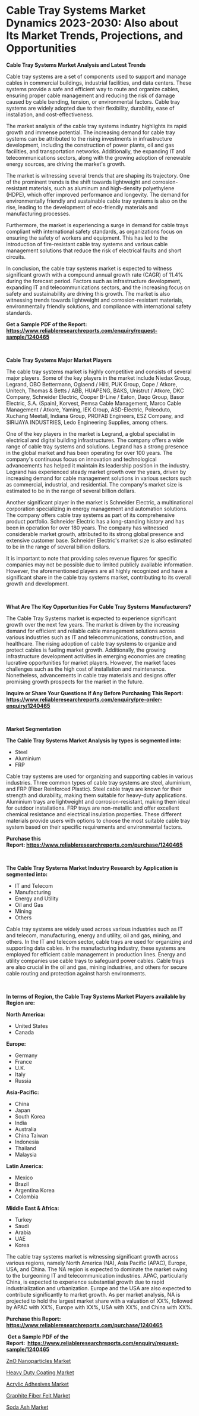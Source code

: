 <p><h1>Cable Tray Systems Market Dynamics 2023-2030: Also about Its Market Trends, Projections, and Opportunities</h1></p><p><strong>Cable Tray Systems Market Analysis and Latest Trends</strong></p>
<p><p>Cable tray systems are a set of components used to support and manage cables in commercial buildings, industrial facilities, and data centers. These systems provide a safe and efficient way to route and organize cables, ensuring proper cable management and reducing the risk of damage caused by cable bending, tension, or environmental factors. Cable tray systems are widely adopted due to their flexibility, durability, ease of installation, and cost-effectiveness.</p><p>The market analysis of the cable tray systems industry highlights its rapid growth and immense potential. The increasing demand for cable tray systems can be attributed to the rising investments in infrastructure development, including the construction of power plants, oil and gas facilities, and transportation networks. Additionally, the expanding IT and telecommunications sectors, along with the growing adoption of renewable energy sources, are driving the market's growth.</p><p>The market is witnessing several trends that are shaping its trajectory. One of the prominent trends is the shift towards lightweight and corrosion-resistant materials, such as aluminum and high-density polyethylene (HDPE), which offer improved performance and longevity. The demand for environmentally friendly and sustainable cable tray systems is also on the rise, leading to the development of eco-friendly materials and manufacturing processes.</p><p>Furthermore, the market is experiencing a surge in demand for cable trays compliant with international safety standards, as organizations focus on ensuring the safety of workers and equipment. This has led to the introduction of fire-resistant cable tray systems and various cable management solutions that reduce the risk of electrical faults and short circuits.</p><p>In conclusion, the cable tray systems market is expected to witness significant growth with a compound annual growth rate (CAGR) of 11.4% during the forecast period. Factors such as infrastructure development, expanding IT and telecommunications sectors, and the increasing focus on safety and sustainability are driving this growth. The market is also witnessing trends towards lightweight and corrosion-resistant materials, environmentally friendly solutions, and compliance with international safety standards.</p></p>
<p><strong>Get a Sample PDF of the Report:&nbsp; <a href="https://www.reliableresearchreports.com/enquiry/request-sample/1240465">https://www.reliableresearchreports.com/enquiry/request-sample/1240465</a></strong></p>
<p>&nbsp;</p>
<p><strong>Cable Tray Systems Major Market Players</strong></p>
<p><p>The cable tray systems market is highly competitive and consists of several major players. Some of the key players in the market include Niedax Group, Legrand, OBO Bettermann, Oglaend / Hilti, PUK Group, Cope / Atkore, Unitech, Thomas & Betts / ABB, HUAPENG, BAKS, Unistrut / Atkore, DKC Company, Schneider Electric, Cooper B-Line / Eaton, Daqo Group, Basor Electric, S.A. (Spain), Korvest, Pemsa Cable Management, Marco Cable Management / Atkore, Yaming, IEK Group, ASD-Electric, Poleoduto, Xuchang Meetall, Indiana Group, PROFAB Engineers, ESZ Company, and SIRIJAYA INDUSTRIES, Ledo Engineering Supplies, among others.</p><p>One of the key players in the market is Legrand, a global specialist in electrical and digital building infrastructures. The company offers a wide range of cable tray systems and solutions. Legrand has a strong presence in the global market and has been operating for over 100 years. The company's continuous focus on innovation and technological advancements has helped it maintain its leadership position in the industry. Legrand has experienced steady market growth over the years, driven by increasing demand for cable management solutions in various sectors such as commercial, industrial, and residential. The company's market size is estimated to be in the range of several billion dollars.</p><p>Another significant player in the market is Schneider Electric, a multinational corporation specializing in energy management and automation solutions. The company offers cable tray systems as part of its comprehensive product portfolio. Schneider Electric has a long-standing history and has been in operation for over 180 years. The company has witnessed considerable market growth, attributed to its strong global presence and extensive customer base. Schneider Electric's market size is also estimated to be in the range of several billion dollars.</p><p>It is important to note that providing sales revenue figures for specific companies may not be possible due to limited publicly available information. However, the aforementioned players are all highly recognized and have a significant share in the cable tray systems market, contributing to its overall growth and development.</p></p>
<p>&nbsp;</p>
<p><strong>What Are The Key Opportunities For Cable Tray Systems Manufacturers?</strong></p>
<p><p>The Cable Tray Systems market is expected to experience significant growth over the next few years. The market is driven by the increasing demand for efficient and reliable cable management solutions across various industries such as IT and telecommunications, construction, and healthcare. The rising adoption of cable tray systems to organize and protect cables is fueling market growth. Additionally, the growing infrastructure development activities in emerging economies are creating lucrative opportunities for market players. However, the market faces challenges such as the high cost of installation and maintenance. Nonetheless, advancements in cable tray materials and designs offer promising growth prospects for the market in the future.</p></p>
<p><strong>Inquire or Share Your Questions If Any Before Purchasing This Report: <a href="https://www.reliableresearchreports.com/enquiry/pre-order-enquiry/1240465">https://www.reliableresearchreports.com/enquiry/pre-order-enquiry/1240465</a></strong></p>
<p>&nbsp;</p>
<p><strong>Market Segmentation</strong></p>
<p><strong>The Cable Tray Systems Market Analysis by types is segmented into:</strong></p>
<p><ul><li>Steel</li><li>Aluminium</li><li>FRP</li></ul></p>
<p><p>Cable tray systems are used for organizing and supporting cables in various industries. Three common types of cable tray systems are steel, aluminium, and FRP (Fiber Reinforced Plastic). Steel cable trays are known for their strength and durability, making them suitable for heavy-duty applications. Aluminium trays are lightweight and corrosion-resistant, making them ideal for outdoor installations. FRP trays are non-metallic and offer excellent chemical resistance and electrical insulation properties. These different materials provide users with options to choose the most suitable cable tray system based on their specific requirements and environmental factors.</p></p>
<p><strong>Purchase this Report:&nbsp;<a href="https://www.reliableresearchreports.com/purchase/1240465">https://www.reliableresearchreports.com/purchase/1240465</a></strong></p>
<p>&nbsp;</p>
<p><strong>The Cable Tray Systems Market Industry Research by Application is segmented into:</strong></p>
<p><ul><li>IT and Telecom</li><li>Manufacturing</li><li>Energy and Utility</li><li>Oil and Gas</li><li>Mining</li><li>Others</li></ul></p>
<p><p>Cable tray systems are widely used across various industries such as IT and telecom, manufacturing, energy and utility, oil and gas, mining, and others. In the IT and telecom sector, cable trays are used for organizing and supporting data cables. In the manufacturing industry, these systems are employed for efficient cable management in production lines. Energy and utility companies use cable trays to safeguard power cables. Cable trays are also crucial in the oil and gas, mining industries, and others for secure cable routing and protection against harsh environments.</p></p>
<p>&nbsp;</p>
<p><strong>In terms of Region, the Cable Tray Systems Market Players available by Region are:</strong></p>
<p>
    <p> <strong> North America: </strong>
        <ul>
            <li>United States</li>
            <li>Canada</li>
        </ul>
        </p> 
    <p> <strong> Europe: </strong>
        <ul>
            <li>Germany</li>
            <li>France</li>
            <li>U.K.</li>
            <li>Italy</li>
            <li>Russia</li>
        </ul>
        </p> 
    <p> <strong> Asia-Pacific: </strong>
        <ul>
            <li>China</li>
            <li>Japan</li>
            <li>South Korea</li>
            <li>India</li>
            <li>Australia</li>
            <li>China Taiwan</li>
            <li>Indonesia</li>
            <li>Thailand</li>
            <li>Malaysia</li>
        </ul>
        </p> 
    <p> <strong> Latin America: </strong>
        <ul>
            <li>Mexico</li>
            <li>Brazil</li>
            <li>Argentina Korea</li>
            <li>Colombia</li>
        </ul>
        </p> 
    <p> <strong> Middle East & Africa: </strong>
        <ul>
            <li>Turkey</li>
            <li>Saudi</li>
            <li>Arabia</li>
            <li>UAE</li>
            <li>Korea</li>
        </ul>
    </p>
    </p>
<p><p>The cable tray systems market is witnessing significant growth across various regions, namely North America (NA), Asia Pacific (APAC), Europe, USA, and China. The NA region is expected to dominate the market owing to the burgeoning IT and telecommunication industries. APAC, particularly China, is expected to experience substantial growth due to rapid industrialization and urbanization. Europe and the USA are also expected to contribute significantly to market growth. As per market analysis, NA is projected to hold the largest market share with a valuation of XX%, followed by APAC with XX%, Europe with XX%, USA with XX%, and China with XX%.</p></p>
<p><strong>Purchase this Report: <a href="https://www.reliableresearchreports.com/purchase/1240465">https://www.reliableresearchreports.com/purchase/1240465</a></strong></p>
<p>&nbsp;<strong>Get a Sample PDF of the Report:&nbsp;&nbsp;<a href="https://www.reliableresearchreports.com/enquiry/request-sample/1240465">https://www.reliableresearchreports.com/enquiry/request-sample/1240465</a></strong></p>
<p><strong></strong></p>
<p><p><a href="https://github.com/aliciawhite5576/Market-Research-Report-List-1/blob/main/zno-nanoparticles-market.md">ZnO Nanoparticles Market</a></p><p><a href="https://github.com/marloy8/Market-Research-Report-List-1/blob/main/heavy-duty-coating-market.md">Heavy Duty Coating Market</a></p><p><a href="https://github.com/kuntayevaz/Market-Research-Report-List-1/blob/main/acrylic-adhesives-market.md">Acrylic Adhesives Market</a></p><p><a href="https://github.com/kipkeeva/Market-Research-Report-List-1/blob/main/graphite-fiber-felt-market.md">Graphite Fiber Felt Market</a></p><p><a href="https://github.com/provorikovar/Market-Research-Report-List-1/blob/main/soda-ash-market.md">Soda Ash Market</a></p></p>